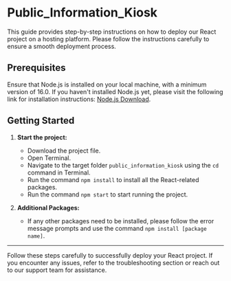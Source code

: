 # Public_Information_Kiosk

This guide provides step-by-step instructions on how to deploy our React project on a hosting platform. Please follow the instructions carefully to ensure a smooth deployment process.

## Prerequisites

Ensure that Node.js is installed on your local machine, with a minimum version of 16.0. If you haven't installed Node.js yet, please visit the following link for installation instructions: [Node.js Download](https://nodejs.org/en/download).

## Getting Started

1. **Start the project:**

   - Download the project file.
   - Open Terminal.
   - Navigate to the target folder `public_information_kiosk` using the `cd` command in Terminal.
   - Run the command `npm install` to install all the React-related packages.
   - Run the command `npm start` to start running the project.

2. **Additional Packages:**
   - If any other packages need to be installed, please follow the error message prompts and use the command `npm install [package name]`.

---

Follow these steps carefully to successfully deploy your React project. If you encounter any issues, refer to the troubleshooting section or reach out to our support team for assistance.
